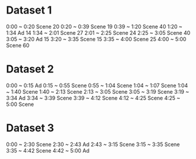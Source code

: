 # Dataset 1
0:00 ~ 0:20 Scene  20
0:20 ~ 0:39 Scene  19
0:39 ~ 1:20 Scene  40
1:20 ~ 1:34 Ad     14
1:34 ~ 2:01 Scene  27
2:01 ~ 2:25 Scene  24
2:25 ~ 3:05 Scene  40
3:05 ~ 3:20 Ad     15
3:20 ~ 3:35 Scene  15
3:35 ~ 4:00 Scene  25
4:00 ~ 5:00 Scene  60

# Dataset 2
0:00 ~ 0:15 Ad
0:15 ~ 0:55 Scene
0:55 ~ 1:04 Scene
1:04 ~ 1:07 Scene
1:04 ~ 1:40 Scene
1:40 ~ 2:13 Scene
2:13 ~ 3:05 Scene
3:05 ~ 3:19 Scene
3:19 ~ 3:34 Ad
3:34 ~ 3:39 Scene
3:39 ~ 4:12 Scene
4:12 ~ 4:25 Scene
4:25 ~ 5:00 Scene

# Dataset 3
0:00 ~ 2:30 Scene
2:30 ~ 2:43 Ad
2:43 ~ 3:15 Scene
3:15 ~ 3:35 Scene
3:35 ~ 4:42 Scene
4:42 ~ 5:00 Ad
